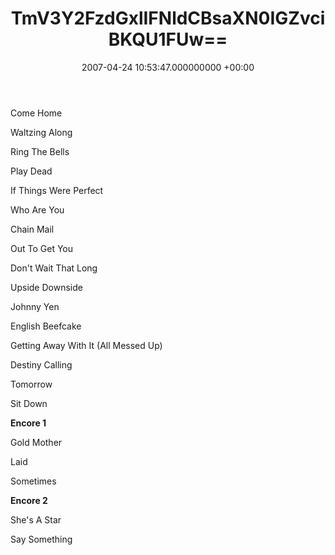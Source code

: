 ﻿---
layout: post
title: !binary |-
  TmV3Y2FzdGxlIFNldCBsaXN0IGZvciBKQU1FUw==
wordpress_id: 6
wordpress_url: !binary |-
  aHR0cDovL2phbWVzYW5kY2xhcmUubmV0L2xpZmUvP3A9Ng==
date: 2007-04-24 10:53:47.000000000 +00:00
---
<p>Come Home</p>
<p>Waltzing Along</p>
<p>Ring The Bells</p>
<p>Play Dead</p>
<p>If Things Were Perfect</p>
<p>Who Are You</p>
<p>Chain Mail</p>
<p>Out To Get You</p>
<p>Don't Wait That Long</p>
<p>Upside Downside</p>
<p>Johnny Yen</p>
<p>English Beefcake</p>
<p>Getting Away With It (All Messed Up)</p>
<p>Destiny Calling</p>
<p>Tomorrow</p>
<p>Sit Down</p>
<p><strong>Encore 1 </strong></p>
<p>Gold Mother</p>
<p>Laid</p>
<p>Sometimes</p>
<p><strong>Encore 2 </strong></p>
<p>She's A Star</p>
<p>Say Something
</p>
